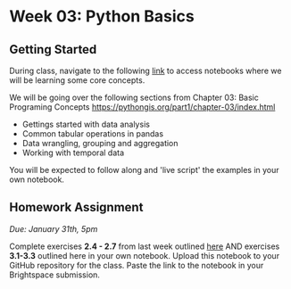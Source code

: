 # Week 03: Python Basics
## Getting Started
During class, navigate to the following [link](http://geospatial-data-analytics.briannapagan.com/hub/user-redirect/git-pull?repo=https%3A%2F%2Fgithub.com%2Fbriannapagan%2Fgeospatial-data-analytics-spring-2023&branch=main&urlpath=lab%2Ftree%2Fgeospatial-data-analytics-spring-2023%2Fweek-02) to access notebooks where we will be learning some core concepts.

We will be going over the following sections from Chapter 03: Basic Programing Concepts https://pythongis.org/part1/chapter-03/index.html 

- Gettings started with data analysis
- Common tabular operations in pandas
- Data wrangling, grouping and aggregation
- Working with temporal data

You will be expected to follow along and 'live script' the examples in your own notebook. 

## Homework Assignment
*Due: January 31th, 5pm*

Complete exercises **2.4 - 2.7** from last week outlined [here](https://github.com/briannapagan/geospatial-data-analytics-spring-2023/blob/main/week-02/week-02-homework-exercises.ipynb) AND exercises **3.1-3.3** outlined here in your own notebook. Upload this notebook to your GitHub repository for the class. Paste the link to the notebook in your Brightspace submission. 
